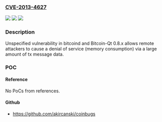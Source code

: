 ### [CVE-2013-4627](https://cve.mitre.org/cgi-bin/cvename.cgi?name=CVE-2013-4627)
![](https://img.shields.io/static/v1?label=Product&message=n%2Fa&color=blue)
![](https://img.shields.io/static/v1?label=Version&message=n%2Fa&color=blue)
![](https://img.shields.io/static/v1?label=Vulnerability&message=n%2Fa&color=brighgreen)

### Description

Unspecified vulnerability in bitcoind and Bitcoin-Qt 0.8.x allows remote attackers to cause a denial of service (memory consumption) via a large amount of tx message data.

### POC

#### Reference
No PoCs from references.

#### Github
- https://github.com/akircanski/coinbugs

